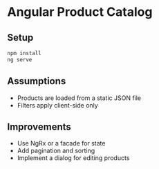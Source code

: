 # Angular Product Catalog

## Setup
```bash
npm install
ng serve
```

## Assumptions
- Products are loaded from a static JSON file
- Filters apply client-side only

## Improvements
- Use NgRx or a facade for state
- Add pagination and sorting
- Implement a dialog for editing products
